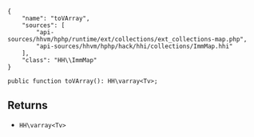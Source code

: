 ``` yamlmeta
{
    "name": "toVArray",
    "sources": [
        "api-sources/hhvm/hphp/runtime/ext/collections/ext_collections-map.php",
        "api-sources/hhvm/hphp/hack/hhi/collections/ImmMap.hhi"
    ],
    "class": "HH\\ImmMap"
}
```




``` Hack
public function toVArray(): HH\varray<Tv>;
```




## Returns




+ ` HH\varray<Tv> `
<!-- HHAPIDOC -->
